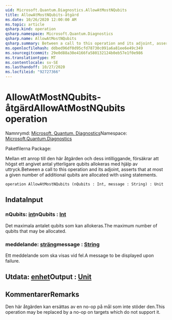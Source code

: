 ```yaml
---
uid: Microsoft.Quantum.Diagnostics.AllowAtMostNQubits
title: AllowAtMostNQubits-åtgärd
ms.date: 10/26/2020 12:00:00 AM
ms.topic: article
qsharp.kind: operation
qsharp.namespace: Microsoft.Quantum.Diagnostics
qsharp.name: AllowAtMostNQubits
qsharp.summary: Between a call to this operation and its adjoint, asserts that at most a given number of additional qubits are allocated with using statements.
ms.openlocfilehash: ddbed96df0d95cfd78730c091a6a81ee6e49c349
ms.sourcegitcommit: 29e0d88a30e4166fa580132124b0eb57e1f0e986
ms.translationtype: MT
ms.contentlocale: sv-SE
ms.lasthandoff: 10/27/2020
ms.locfileid: "92727366"
---
```

# <a name="allowatmostnqubits-operation"></a><span data-ttu-id="05623-102">AllowAtMostNQubits-åtgärd</span><span class="sxs-lookup"><span data-stu-id="05623-102">AllowAtMostNQubits operation</span></span>

<span data-ttu-id="05623-103">Namnrymd: [Microsoft. Quantum. Diagnostics](xref:Microsoft.Quantum.Diagnostics)</span><span class="sxs-lookup"><span data-stu-id="05623-103">Namespace: [Microsoft.Quantum.Diagnostics](xref:Microsoft.Quantum.Diagnostics)</span></span>

<span data-ttu-id="05623-104">Paketfilerna [](https://nuget.org/packages/)</span><span class="sxs-lookup"><span data-stu-id="05623-104">Package: [](https://nuget.org/packages/)</span></span>


<span data-ttu-id="05623-105">Mellan ett anrop till den här åtgärden och dess intilliggande, försäkrar att högst ett angivet antal ytterligare qubits allokeras med hjälp av uttryck.</span><span class="sxs-lookup"><span data-stu-id="05623-105">Between a call to this operation and its adjoint, asserts that at most a given number of additional qubits are allocated with using statements.</span></span>

```qsharp
operation AllowAtMostNQubits (nQubits : Int, message : String) : Unit
```


## <a name="input"></a><span data-ttu-id="05623-106">Indata</span><span class="sxs-lookup"><span data-stu-id="05623-106">Input</span></span>

### <a name="nqubits--int"></a><span data-ttu-id="05623-107">nQubits: [int](xref:microsoft.quantum.lang-ref.int)</span><span class="sxs-lookup"><span data-stu-id="05623-107">nQubits : [Int](xref:microsoft.quantum.lang-ref.int)</span></span>

<span data-ttu-id="05623-108">Det maximala antalet qubits som kan allokeras.</span><span class="sxs-lookup"><span data-stu-id="05623-108">The maximum number of qubits that may be allocated.</span></span>


### <a name="message--string"></a><span data-ttu-id="05623-109">meddelande: [sträng](xref:microsoft.quantum.lang-ref.string)</span><span class="sxs-lookup"><span data-stu-id="05623-109">message : [String](xref:microsoft.quantum.lang-ref.string)</span></span>

<span data-ttu-id="05623-110">Ett meddelande som ska visas vid fel.</span><span class="sxs-lookup"><span data-stu-id="05623-110">A message to be displayed upon failure.</span></span>



## <a name="output--unit"></a><span data-ttu-id="05623-111">Utdata: [enhet](xref:microsoft.quantum.lang-ref.unit)</span><span class="sxs-lookup"><span data-stu-id="05623-111">Output : [Unit](xref:microsoft.quantum.lang-ref.unit)</span></span>



## <a name="remarks"></a><span data-ttu-id="05623-112">Kommentarer</span><span class="sxs-lookup"><span data-stu-id="05623-112">Remarks</span></span>

<span data-ttu-id="05623-113">Den här åtgärden kan ersättas av en no-op på mål som inte stöder den.</span><span class="sxs-lookup"><span data-stu-id="05623-113">This operation may be replaced by a no-op on targets which do not support it.</span></span>